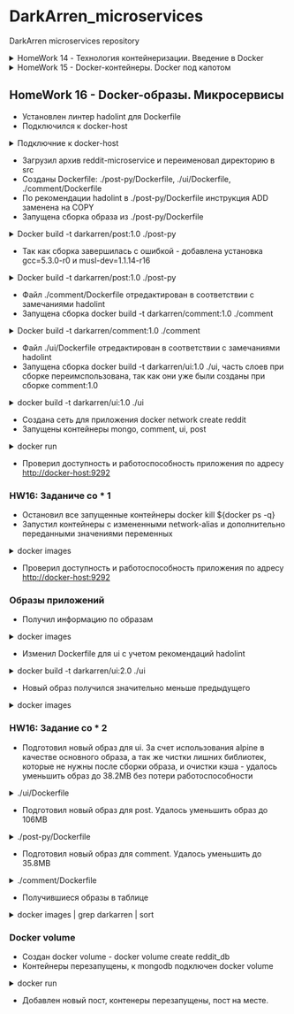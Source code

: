 # DarkArren_microservices

DarkArren microservices repository

<details>
  <summary>HomeWork 14 - Технология контейнеризации. Введение в Docker</summary>

## HomeWork 14 - Технология контейнеризации. Введение в Docker

- Настроена интегерация с Slack и Travis CI
- Установлен docker
- Запущен контейнер hello-world

```bash
docker run hello-world
Unable to find image 'hello-world:latest' locally
latest: Pulling from library/hello-world
1b930d010525: Pull complete
Digest: sha256:2557e3c07ed1e38f26e389462d03ed943586f744621577a99efb77324b0fe535
Status: Downloaded newer image for hello-world:latest

Hello from Docker!
This message shows that your installation appears to be working correctly.

To generate this message, Docker took the following steps:
 1. The Docker client contacted the Docker daemon.
 2. The Docker daemon pulled the "hello-world" image from the Docker Hub.
    (amd64)
 3. The Docker daemon created a new container from that image which runs the
    executable that produces the output you are currently reading.
 4. The Docker daemon streamed that output to the Docker client, which sent it
    to your terminal.

To try something more ambitious, you can run an Ubuntu container with:
 $ docker run -it ubuntu bash

Share images, automate workflows, and more with a free Docker ID:
 https://hub.docker.com/

For more examples and ideas, visit:
 https://docs.docker.com/get-started/
```

- Получен список запущенных контейнеров: docker ps
- Получен список всех контейнеров: docker ps -a
- Получен список всех сохраненный образов: docker images
- Запущен контейнер ubuntu:16.04: docker run -it ubuntu:16.04 /bin/bash
- В запущенном контейнере создан файл /tmp/file
- Контейнер запущен повторно, проверено что файла нет
- Получен список всех запущенных контейнеров с форматирование списка:

```bash
docker ps -a --format "table {{.ID}}\t{{.Image}}\t{{.CreatedAt}}\t{{.Names}}"

CONTAINER ID        IMAGE               CREATED AT                      NAMES
02bac0c6d6f7        ubuntu:16.04        2019-02-19 15:44:11 +0300 MSK   xenodochial_aryabhata
1305ff58ec3f        ubuntu:16.04        2019-02-19 15:43:53 +0300 MSK   hopeful_hertz
05fbd50e8973        hello-world         2019-02-19 15:33:18 +0300 MSK   nifty_blackwell
```

- Контейнер 1305ff58ec3f перезапущен через docker start 1305ff58ec3f
- Треминал подсоединен к контейнеру через docker attach 1305ff58ec3f
- Проверено наличие файла /tmp/file
- Терминал отсоединен по комбинации "Ctrl + p Ctrl + q"
- Внутри контейнера запущен процесс bash посредством docker exec -it x bash
- Создан образ из запущенного контейнера

```bash
docker commit 1305ff58ec3f darkarren/ubuntu-tmp-file
sha256:454a2224550b87e5bf6c1b3158154e2837dd485f86252148cc82862f7ba5d520

docker images
REPOSITORY                  TAG                 IMAGE ID            CREATED             SIZE
darkarren/ubuntu-tmp-file   latest              454a2224550b        2 minutes ago       117MB
ubuntu                      16.04               7e87e2b3bf7a        3 weeks ago         117MB
hello-world                 latest              fce289e99eb9        7 weeks ago         1.84kB
```

### HW14: Задание со *

- Получена метадата контейнера и образа посредством docker inspect
- На основе изучения метадаты сделаны выводы о различиях между контейнером и образом, выводы описаны в ./docker-monolith/docker-1.log

- Контейнер docker остановлен посредством команды docker kill $(docker ps -q)
- Получена информация об использованном дисковом пространстве посредством docker system df
- Удалены все незапущенные контейнеры: docker rm $(docker ps -a -q)
- Удалены все образы, от которых не зависят запущенные контейнеры: docker rmi $(docker images -q)

</details>

<details>
  <summary>HomeWork 15 - Docker-контейнеры. Docker под капотом</summary>

## HomeWork 15 - Docker-контейнеры. Docker под капотом

- Создан проект новый проект "docker" в GCE
- GCloud SDK настроен на работу с новым проектом
- Получен файл с аутентификационными данным application_default_credentials.json
- Имя проекта в Gogle Cloud добавленно в env: export GOOGLE_PROJECT=docker
- Создан docker host в GCE

```bash
docker-machine create --driver google --google-machine-image https://www.googleapis.com/compute/v1/projects/ubuntu-os-cloud/global/images/family/ubuntu-1604-lts --google-machine-type n1-standard-1 --google-zone europe-west1-b docker-host

Creating CA: /Users/user/.docker/machine/certs/ca.pem
Creating client certificate: /Users/user/.docker/machine/certs/cert.pem
Running pre-create checks...
(docker-host) Check that the project exists
(docker-host) Check if the instance already exists
Creating machine...
(docker-host) Generating SSH Key
(docker-host) Creating host...
(docker-host) Opening firewall ports
(docker-host) Creating instance
(docker-host) Waiting for Instance
(docker-host) Uploading SSH Key
Waiting for machine to be running, this may take a few minutes...
Detecting operating system of created instance...
Waiting for SSH to be available...
Detecting the provisioner...
Provisioning with ubuntu(systemd)...
Installing Docker...
Copying certs to the local machine directory...
Copying certs to the remote machine...
Setting Docker configuration on the remote daemon...
Checking connection to Docker...
Docker is up and running!
To see how to connect your Docker Client to the Docker Engine running on this virtual machine, run: docker-machine env docker-host
```

- Хост успешно создан

```bash
docker-machine ls

NAME          ACTIVE   DRIVER   STATE     URL                       SWARM   DOCKER     ERRORS
docker-host   -        google   Running   tcp://34.76.53.252:2376           v18.09.2
```

- Установлено подключение к docker-host - eval $(docker-machine env docker-host)
- В ./docker-monolith добавлены файлы: mongod.conf, start.sh, db_config, Dockerfile
- Подготовлен Dockerfile содержащий в себе установку зависимостей, конфигурирование MongoDB, установку самого приложения reddit
- Собран docker-образ: "docker build -t reddit:latest ."
- Убеждаемся что образ создался:

```bash
docker images -a

REPOSITORY          TAG                 IMAGE ID            CREATED              SIZE
reddit              latest              d40ff5ea0214        About a minute ago   678MB
<none>              <none>              aec1e11f589c        About a minute ago   678MB
<none>              <none>              3364bbd5b6ab        About a minute ago   678MB
<none>              <none>              9f496019d63d        About a minute ago   639MB
<none>              <none>              2255bf57572e        About a minute ago   639MB
<none>              <none>              6e2919ea1d40        About a minute ago   639MB
<none>              <none>              fcaa20de4bb7        About a minute ago   639MB
<none>              <none>              554f8d527ce0        About a minute ago   638MB
<none>              <none>              6f69ea8d318d        About a minute ago   636MB
<none>              <none>              9e216306266d        2 minutes ago        142MB
ubuntu              16.04               7e87e2b3bf7a        3 weeks ago          117MB
```

- Запущен контейнер из подготовленного образа

```bash
docker run --name reddit -d --network=host reddit:latest

1d0d10dbe7bbb4d8f7e9380aae524b5d43b3cc96556c172660ad5c59d75046a6
```

- Создано правило для входящего трафика на порт 9292

```bash
gcloud compute firewall-rules create reddit-app \
--allow tcp:9292 \
--target-tags=docker-machine \
--description="Allow PUMA connections" \
--direction=INGRESS

Creating firewall...⠹
Created [https://www.googleapis.com/compute/v1/projects/docker/global/firewalls/reddit-app].
Creating firewall...done.
NAME        NETWORK  DIRECTION  PRIORITY  ALLOW     DENY  DISABLED
reddit-app  default  INGRESS    1000      tcp:9292        False
```

- Приложение доступно по адресу docker-host и порту 9292 - <http://34.76.53.252:9292>

### Работа с Docker Hub

- Образ помечен тэгом darkarren/otus-reddit:1.0 - "docker tag reddit:latest darkarren/otus-reddit:1.0"
- Образ запушен в Docker Hub

```bash
docker push darkarren/otus-reddit:1.0

The push refers to repository [docker.io/darkarren/otus-reddit]
d0ae5e78a45b: Pushed
f37225326dff: Pushed
64925e06bdc7: Pushed
f58213744e0c: Pushed
ceb2f5e8ae0a: Pushed
6a1bb964d3e7: Pushed
4f1fd919d4ef: Pushed
08d3ef9c8c9c: Pushed
30dbb471bf89: Pushed
68dda0c9a8cd: Mounted from library/ubuntu
f67191ae09b8: Mounted from library/ubuntu
b2fd8b4c3da7: Mounted from library/ubuntu
0de2edf7bff4: Mounted from library/ubuntu
1.0: digest: sha256:257ccd84bf0356475bd745f24c210a94b1566122a1db957735c00cc8f16ca674 size: 3034
```

- Проверена возможность запуска из образа, который был запушен на Docker Hub, на локальной машине

```bash
docker run --name reddit -d -p 9292:9292 darkarren/otus-reddit:1.0

Unable to find image 'darkarren/otus-reddit:1.0' locally
1.0: Pulling from darkarren/otus-reddit
7b722c1070cd: Pull complete
5fbf74db61f1: Pull complete
ed41cb72e5c9: Pull complete
7ea47a67709e: Pull complete
2dc168f730c0: Pull complete
af9858bd676f: Pull complete
d0dbc3018af5: Pull complete
a5a479d48608: Pull complete
a210db0f39fa: Pull complete
4629435d8564: Pull complete
0c9423df5de6: Pull complete
9804f03d3491: Pull complete
88f02f1952f9: Pull complete
Digest: sha256:257ccd84bf0356475bd745f24c210a94b1566122a1db957735c00cc8f16ca674
Status: Downloaded newer image for darkarren/otus-reddit:1.0
1ff3c85c7770f4b7868ecfb9b990a93d5990dbd86d44a0b9958404545533c0ad

CONTAINER ID        IMAGE                       COMMAND             CREATED             STATUS              PORTS                    NAMES
1ff3c85c7770        darkarren/otus-reddit:1.0   "/start.sh"         12 seconds ago      Up 11 seconds       0.0.0.0:9292->9292/tcp   reddit
```

- Убедился что приложение доступно по <http://127.0.0.1:9292>
- Посмотрел логи контейнера посредством "docker logs reddit -f", убедился что в процессе взаимодейтсвия с приложением логи отображаются
- Зашел в контейнер и вызвал его остановку изнутри

```bash
docker exec -it reddit bash

root@1ff3c85c7770:/# ps aux
USER       PID %CPU %MEM    VSZ   RSS TTY      STAT START   TIME COMMAND
root         1  0.0  0.1  18028  2776 ?        Ss   07:32   0:00 /bin/bash /start.sh
root         9  1.5  1.7 555236 36384 ?        Sl   07:32   3:10 /usr/bin/mongod --fork --logpath /v
root        20  0.0  2.1 651052 44556 ?        Sl   07:32   0:11 puma 3.10.0 (tcp://0.0.0.0:9292) [r
root        38  2.7  0.1  18232  3108 pts/0    Ss   10:51   0:00 bash
root        52  2.0  0.1  34420  2840 pts/0    R+   10:51   0:00 ps aux
root@1ff3c85c7770:/# killall5 1
root@1ff3c85c7770:/# %
```

- Запустил контейнер "docker start reddit"
- Остановил и удалил контейнер "docker stop reddit && docker rm reddit"
- Запустил контейнер без запуска приложения

```bash
docker run --name reddit --rm -it <your-login>/otus-reddit:1.0 bash

root@42710bd1a908:/# ps aux
USER       PID %CPU %MEM    VSZ   RSS TTY      STAT START   TIME COMMAND
root         1  1.2  0.1  18232  3200 pts/0    Ss   10:53   0:00 bash
root        15  0.0  0.1  34420  2908 pts/0    R+   10:53   0:00 ps aux
root@42710bd1a908:/# exit
exit
```

- Получил информацию об образе "docker inspect darkarren/otus-reddit:1.0"
- Получил информацию связанную только с запуском

```bash
docker inspect darkarren/otus-reddit:1.0 -f '{{.ContainerConfig.Cmd}}'

[/bin/sh -c #(nop)  CMD ["/start.sh"]]
```

- Запустил контейнер и внес в него изменения

```bash
docker run --name reddit -d -p 9292:9292 darkarren/otus-reddit:1.0

ecc39f8b4a48cb49de30f174098d23be524fd50690cd1271f77f84e056934e9c

[docker exec -it reddit bash](docker exec -it reddit bash

root@ecc39f8b4a48:/# mkdir /test1234
root@ecc39f8b4a48:/# touch /test1234/testfile
root@ecc39f8b4a48:/# rmdir /opt
root@ecc39f8b4a48:/# exit
exit)
```

- Получил изменения в контейнере

```bash
docker diff reddit
A /test1234
A /test1234/testfile
C /var
C /var/lib
C /var/lib/mongodb
A /var/lib/mongodb/local.0
A /var/lib/mongodb/local.ns
A /var/lib/mongodb/mongod.lock
A /var/lib/mongodb/_tmp
A /var/lib/mongodb/journal
A /var/lib/mongodb/journal/j._0
C /var/log
A /var/log/mongod.log
C /root
A /root/.bash_history
C /tmp
A /tmp/mongodb-27017.sock
D /opt
```

- Остановил, удалил и заново запустил контейнер, убедился, что изменений не сохранилось

```bash
docker stop reddit && docker rm reddit
reddit
reddit

docker run --name reddit --rm -it darkarren/otus-reddit:1.0 bash
root@b7aaf9b04429:/# ls /
bin   dev  home  lib64  mnt  proc    root  sbin  start.sh  tmp  var
boot  etc  lib   media  opt  reddit  run   srv   sys       usr
root@b7aaf9b04429:/#
```

### HW 15: Задание со *

- Подготовлен сценарий terraform, позволяющий развернуть в облаке n машин на чистой ubuntu 16.04, количество машины определяется переменной vm_count="3" в terraform.tfvars
- Подготовлены плейбуки ansible: install.yml  - установка docker и необходимых зависимостей, deploy.yml - запуск прилоежния (reddit.yml - запуск плейбуков друг за другом)
- Подготовлен плейбук для провижининга образа packer - pakcer.yml

</details>

## HomeWork 16 - Docker-образы. Микросервисы

- Установлен линтер hadolint для Dockerfile
- Подключился к docker-host

<details>
  <summary>Подключние к docker-host</summary>

```bash
docker-machine create --driver google --google-machine-image https://www.googleapis.com/compute/v1/projects/ubuntu-os-cloud/global/images/family/ubuntu-1604-lts --google-machine-type n1-standard-1 --google-zone europe-west1-b docker-host

eval $(docker-machine env docker-host)
```

</details>

- Загрузил архив reddit-microservice и переименовал директорию в src
- Созданы Dockerfile: ./post-py/Dockerfile, ./ui/Dockerfile, ./comment/Dockerfile
- По рекомендации hadolint в ./post-py/Dockerfile инструкция ADD заменена на COPY
- Запущена сборка образа из ./post-py/Dockerfile

<details>
  <summary>Docker build -t darkarren/post:1.0 ./post-py</summary>
  
```bash
Docker build -t darkarren/post:1.0 ./post-py

gcc -Wno-unused-result -Wsign-compare -DNDEBUG -g -fwrapv -O3 -Wall -Wstrict-prototypes -fPIC -I/usr/local/include/python3.6m -c thriftpy/transport/cybase.c -o build/temp.linux-x86_64-3.6/thriftpy/transport/cybase.o
unable to execute 'gcc': No such file or directory
error: command 'gcc' failed with exit status 1
```

</details>

- Так как сборка завершилась с ошибкой - добавлена установка gcc=5.3.0-r0 и musl-dev=1.1.14-r16

<details>
  <summary>Docker build -t darkarren/post:1.0 ./post-py</summary>
  
```bash
Docker build -t darkarren/post:1.0 ./post-py

...
Step 6/7 : ENV POST_DATABASE posts
 ---> Running in 0be207a9aba4
Removing intermediate container 0be207a9aba4
 ---> edce01e1b500
Step 7/7 : CMD ["python3", "post_app.py"]
 ---> Running in 94d476f31848
Removing intermediate container 94d476f31848
 ---> 460a822d35b5
Successfully built 460a822d35b5
Successfully tagged darkarren/post:1.0)
```

</details>

- Файл ./comment/Dockerfile отредактирован в соответствии с замечаниями hadolint
- Запущена сборка docker build -t darkarren/comment:1.0 ./comment

<details>
  <summary>Docker build -t darkarren/comment:1.0 ./comment</summary>
  
```bash
Docker build -t darkarren/comment:1.0 ./comment

...
Step 9/11 : ENV COMMENT_DATABASE_HOST comment_db
 ---> Running in 4ab3b428d36b
Removing intermediate container 4ab3b428d36b
 ---> 4b66c49c7814
Step 10/11 : ENV COMMENT_DATABASE comments
 ---> Running in 8452aaeb171f
Removing intermediate container 8452aaeb171f
 ---> 6997dff60de6
Step 11/11 : CMD ["puma"]
 ---> Running in b187314d9a88
Removing intermediate container b187314d9a88
 ---> f9d0fac5c833
Successfully built f9d0fac5c833
Successfully tagged darkarren/comment:1.0
```

</details>

- Файл ./ui/Dockerfile отредактирован в соответствии с замечаниями hadolint
- Запущена сборка docker build -t darkarren/ui:1.0 ./ui, часть слоев при сборке переимспользована, так как они уже были созданы при сборке comment:1.0

<details>
  <summary>docker build -t darkarren/ui:1.0 ./ui</summary>
  
```bash
docker build -t darkarren/ui:1.0 ./ui

...
Step 11/13 : ENV COMMENT_SERVICE_HOST comment
 ---> Running in 7e09d35e54a2
Removing intermediate container 7e09d35e54a2
 ---> 6c73110a8963
Step 12/13 : ENV COMMENT_SERVICE_PORT 9292
 ---> Running in 6524e87b7977
Removing intermediate container 6524e87b7977
 ---> 0886f17acb2b
Step 13/13 : CMD ["puma"]
 ---> Running in 1126568cc2bc
Removing intermediate container 1126568cc2bc
 ---> 01fc57529a44
Successfully built 01fc57529a44
Successfully tagged darkarren/ui:1.0
```

</details>

- Создана сеть для приложения docker network create reddit
- Запущены контейнеры mongo, comment, ui, post

<details>
  <summary>docker run</summary>
  
```bash
docker run -d --network=reddit --network-alias=post_db --network-alias=comment_db mongo:latest
docker run -d --network=reddit --network-alias=post darkarren/post:1.0
docker run -d --network=reddit --network-alias=comment darkarren/comment:1.0
docker run -d --network=reddit -p 9292:9292 darkarren/ui:1.0
```

</details>

- Проверил доступность и работоспособность приложения по адресу <http://docker-host:9292>

### HW16: Заданиче со * 1

- Остановил все запущенные контейнеры docker kill ${docker ps -q}
- Запустил контейнеры с измененными network-alias и дополнительно переданными значениями переменных

<details>
  <summary>docker images</summary>

```bash
docker run -d --network=reddit --network-alias=post_db_1 --network-alias=comment_db_1 mongo:latest \
&& docker run -d --network=reddit --network-alias=post_1 --env POST_DATABASE_HOST=post_db_1 darkarren/post:1.0 \
&& docker run -d --network=reddit --network-alias=comment_1 --env COMMENT_DATABASE_HOST=comment_db_1 darkarren/comment:1.0 \
&& docker run -d --network=reddit --env POST_SERVICE_HOST=post_1 --env COMMENT_SERVICE_HOST=comment_1 -p 9292:9292 darkarren/ui:1.0
```

</details>

- Проверил доступность и работоспособность приложения по адресу <http://docker-host:9292>

### Образы приложений

- Получил информацию по образам

<details>
  <summary>docker images</summary>
  
```bash
REPOSITORY          TAG                 IMAGE ID            CREATED             SIZE
darkarren/ui        1.0                 01fc57529a44        About an hour ago   767MB
darkarren/comment   1.0                 f9d0fac5c833        2 hours ago         765MB
darkarren/post      1.0                 be8b9c32ed2b        2 hours ago         198MB
mongo               latest              0da05d84b1fe        2 weeks ago         394MB
ruby                2.2                 6c8e6f9667b2        9 months ago        715MB
python              3.6.0-alpine        cb178ebbf0f2        24 months ago       88.6MB
```

</details>

- Изменил Dockerfile для ui с учетом рекомендаций hadolint

<details>
  <summary>docker build -t darkarren/ui:2.0 ./ui</summary>

```bash
Step 13/13 : CMD ["puma"]
 ---> Running in fdbfcf9fde17
Removing intermediate container fdbfcf9fde17
 ---> bd18fe615ce7
Successfully built bd18fe615ce7
Successfully tagged darkarren/ui:2.0
```

</details>

- Новый образ получился значительно меньше предыдущего

<details>
  <summary>docker images</summary>

```bash
docker images
REPOSITORY          TAG                 IMAGE ID            CREATED             SIZE
darkarren/ui        2.0                 bd18fe615ce7        6 seconds ago       409MB
darkarren/ui        1.0                 01fc57529a44        2 hours ago         767MB
darkarren/comment   1.0                 f9d0fac5c833        2 hours ago         765MB
darkarren/post      1.0                 be8b9c32ed2b        3 hours ago         198MB
mongo               latest              0da05d84b1fe        2 weeks ago         394MB
ubuntu              16.04               7e87e2b3bf7a        4 weeks ago         117MB
ruby                2.2                 6c8e6f9667b2        9 months ago        715MB
python              3.6.0-alpine        cb178ebbf0f2        24 months ago       88.6MB
```

</details>

### HW16: Задание со * 2

- Подготовил новый образ для ui. За счет использования alpine в качестве основного образа, а так же чистки лишних библиотек, которые не нужны после сборки образа, и очистки кэша - удалось уменьшить образ до 38.2MB без потери работоспособности

<details>
  <summary>./ui/Dockerfile</summary>

```dockerfile
FROM alpine:3.9


ENV APP_HOME /app
RUN mkdir $APP_HOME

WORKDIR $APP_HOME
COPY Gemfile* $APP_HOME/
COPY . $APP_HOME
RUN apk --no-cache add ruby-bundler=1.17.1-r0 ruby-dev=2.5.3-r1 make=4.2.1-r2 gcc=8.2.0-r2 musl-dev=1.1.20-r3 ruby-json=2.5.3-r1 \
  && bundle install --clean --no-cache --force \
  && rm -rf /root/.bundle \
  && apk --no-cache del ruby-dev make gcc musl-dev

ENV POST_SERVICE_HOST post
ENV POST_SERVICE_PORT 5000
ENV COMMENT_SERVICE_HOST comment
ENV COMMENT_SERVICE_PORT 9292

CMD ["puma"]

```

</details>  

- Подготовил новый образ для post. Удалось уменьшить образ до 106MB

<details>
  <summary>./post-py/Dockerfile</summary>

```Dockerfile
FROM python:3.6.0-alpine

WORKDIR /app
COPY . /app

RUN apk --no-cache add gcc=5.3.0-r0 musl-dev=1.1.14-r16 \
    && pip --no-cache-dir install -r /app/requirements.txt \
    && apk --no-cache del gcc musl-dev

ENV POST_DATABASE_HOST post_db
ENV POST_DATABASE posts

CMD ["python3", "post_app.py"]
```

</details>

- Подготовил новый образ для comment. Удалось уменьшить до 35.8MB

<details>
  <summary>./comment/Dockerfile</summary>

```Dockerfile
FROM alpine:3.9

ENV APP_HOME /app

RUN mkdir $APP_HOME
WORKDIR $APP_HOME
COPY Gemfile* $APP_HOME/

RUN apk --no-cache add ruby-bundler=1.17.1-r0 ruby-dev=2.5.3-r1 \
    make=4.2.1-r2 gcc=8.2.0-r2 musl-dev=1.1.20-r3 ruby-json=2.5.3-r1 ruby-bigdecimal=2.5.3-r1 \
    && bundle install --clean --no-cache --force \
    && rm -rf /root/.bundle \
    && apk --no-cache del ruby-dev make gcc musl-dev
COPY . $APP_HOME

ENV COMMENT_DATABASE_HOST comment_db
ENV COMMENT_DATABASE comments

CMD ["puma"]
```

</details>

- Получившиеся образы в таблице

<details>
  <summary>docker images | grep darkarren | sort</summary>

```bash
docker images | grep darkarren | sort

darkarren/comment   1.0                 f9d0fac5c833        9 hours ago         765MB
darkarren/comment   2.0                 39136f9ffe26        7 minutes ago       35.8MB
darkarren/post      1.0                 be8b9c32ed2b        9 hours ago         198MB
darkarren/post      2.0                 9e4761ed5cc1        2 hours ago         106MB
darkarren/ui        1.0                 01fc57529a44        9 hours ago         767MB
darkarren/ui        2.0                 bd18fe615ce7        7 hours ago         409MB
darkarren/ui        2.1                 40cae6eb63df        6 hours ago         164MB
darkarren/ui        2.2                 40fc6981217f        6 hours ago         62.7MB
darkarren/ui        2.3                 05cfa129177a        5 hours ago         65.8MB
darkarren/ui        2.4                 b7b5e76559ae        5 hours ago         38.2MB
```

</details>

### Docker volume

- Создан docker volume - docker volume create reddit_db
- Контейнеры перезапущены, к mongodb подключен docker volume

<details>
  <summary> docker run </summary>

```bash
docker run -d --network=reddit --network-alias=post_db --network-alias=comment_db -v reddit_db:/data/db mongo:latest \
&& docker run -d --network=reddit --network-alias=post darkarren/post:2.0 \
&& docker run -d --network=reddit --network-alias=comment darkarren/comment:2.0 \
&& docker run -d --network=reddit -p 9292:9292 darkarren/ui:2.4
e0fd4d9c8dcc65aa77105bdf31c93222af0a8cdeb483f7b315db1284d5aca152
280acbe7c97d4367bf79957b6c83120a3524b810eba0da73d3f0be990713e5b7
7e3325fc0523b7ef2965ab3e7e706a0638897d922b492f0417b0088adc9b7677
f17ce8720c1f5aac24cd65f5513d0ce2d050a3c4988d211de1f64fbcc8c0440a
```
</details>

- Добавлен новый пост, контенеры перезапущены, пост на месте.
